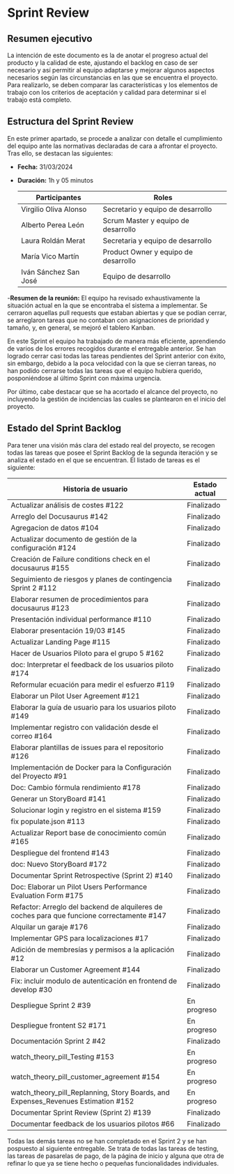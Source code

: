 ﻿# Sprint Review

## Resumen ejecutivo

La intención de este documento es la de anotar el progreso actual del producto y la calidad de este, ajustando el backlog en caso de ser necesario y así permitir al equipo adaptarse y mejorar algunos aspectos necesarios según las circunstancias en las que se encuentra el proyecto. Para realizarlo, se deben comparar las características y los elementos de trabajo con los criterios de aceptación y calidad para determinar si el trabajo está completo.

## Estructura del Sprint Review

En este primer apartado, se procede a analizar con detalle el cumplimiento del equipo ante las normativas declaradas de cara a afrontar el proyecto. Tras ello, se destacan las siguientes:

- **Fecha:** 31/03/2024
- **Duración:** 1h y 05 minutos

  | **Participantes**     | **Roles**                            |
  | --------------------- | ------------------------------------ |
  | Virgilio Oliva Alonso | Secretario y equipo de desarrollo    |
  | Alberto Perea León    | Scrum Master y equipo de desarrollo  |
  | Laura Roldán Merat    | Secretaria y equipo de desarrollo    |
  | María Vico Martín     | Product Owner y equipo de desarrollo |
  | Iván Sánchez San José | Equipo de desarrollo                 |

-**Resumen de la reunión:** El equipo ha revisado exhaustivamente la situación actual en la que se encontraba el sistema a implementar. Se cerraron aquellas pull requests que estaban abiertas y que se podían cerrar, se arreglaron tareas que no contaban con asignaciones de prioridad y tamaño, y, en general, se mejoró el tablero Kanban.

En este Sprint el equipo ha trabajado de manera más eficiente, aprendiendo de varios de los errores recogidos durante el entregable anterior. Se han logrado cerrar casi todas las tareas pendientes del Sprint anterior con éxito, sin embargo, debido a la poca velocidad con la que se cierran tareas, no han podido cerrarse todas las tareas que el equipo hubiera querido, posponiéndose al último Sprint con máxima urgencia.

Por último, cabe destacar que se ha acortado el alcance del proyecto, no incluyendo la gestión de incidencias las cuales se plantearon en el inicio del proyecto.

## Estado del Sprint Backlog

Para tener una visión más clara del estado real del proyecto, se recogen todas las tareas que posee el Sprint Backlog de la segunda iteración y se analiza el estado en el que se encuentran. El listado de tareas es el siguiente:

| **Historia de usuario**                                                                    | **Estado actual** |
| ------------------------------------------------------------------------------------------ | ----------------- |
| Actualizar análisis de costes #122                                                         | Finalizado        |
| Arreglo del Docusaurus #142                                                                | Finalizado        |
| Agregacion de datos #104                                                                   | Finalizado        |
| Actualizar documento de gestión de la configuración #124                                   | Finalizado        |
| Creación de Failure conditions check en el docusaurus #155                                 | Finalizado        |
| Seguimiento de riesgos y planes de contingencia Sprint 2 #112                              | Finalizado        |
| Elaborar resumen de procedimientos para docusaurus #123                                    | Finalizado        |
| Presentación individual performance #110                                                   | Finalizado        |
| Elaborar presentación 19/03 #145                                                           | Finalizado        |
| Actualizar Landing Page #115                                                               | Finalizado        |
| Hacer de Usuarios Piloto para el grupo 5 #162                                              | Finalizado        |
| doc: Interpretar el feedback de los usuarios piloto #174                                   | Finalizado        |
| Reformular ecuación para medir el esfuerzo #119                                            | Finalizado        |
| Elaborar un Pilot User Agreement #121                                                      | Finalizado        |
| Elaborar la guía de usuario para los usuarios piloto #149                                  | Finalizado        |
| Implementar registro con validación desde el correo #164                                   | Finalizado        |
| Elaborar plantillas de issues para el repositorio #126                                     | Finalizado        |
| Implementación de Docker para la Configuración del Proyecto #91                            | Finalizado        |
| Doc: Cambio fórmula rendimiento #178                                                       | Finalizado        |
| Generar un StoryBoard #141                                                                 | Finalizado        |
| Solucionar login y registro en el sistema #159                                             | Finalizado        |
| fix populate.json #113                                                                     | Finalizado        |
| Actualizar Report base de conocimiento común #165                                          | Finalizado        |
| Despliegue del frontend #143                                                               | Finalizado        |
| doc: Nuevo StoryBoard #172                                                                 | Finalizado        |
| Documentar Sprint Retrospective (Sprint 2) #140                                            | Finalizado        |
| Doc: Elaborar un Pilot Users Performance Evaluation Form #175                              | Finalizado        |
| Refactor: Arreglo del backend de alquileres de coches para que funcione correctamente #147 | Finalizado        |
| Alquilar un garaje #176                                                                    | Finalizado        |
| Implementar GPS para localizaciones #17                                                    | Finalizado        |
| Adición de membresías y permisos a la aplicación #12                                       | Finalizado        |
| Elaborar un Customer Agreement #144                                                        | Finalizado        |
| Fix: incluir modulo de autenticación en frontend de develop #30                            | Finalizado        |
| Despliegue Sprint 2 #39                                                                    | En progreso       |
| Despliegue frontent S2 #171                                                                | En progreso       |
| Documentación Sprint 2 #42                                                                 | Finalizado        |
| watch_theory_pill_Testing #153                                                             | En progreso       |
| watch_theory_pill_customer_agreement #154                                                  | En progreso       |
| watch_theory_pill_Replanning, Story Boards, and Expenses_Revenues Estimation #152          | En progreso       |
| Documentar Sprint Review (Sprint 2) #139                                                   | Finalizado        |
| Documentar feedback de los usuarios pilotos #66                                            | Finalizado        |

Todas las demás tareas no se han completado en el Sprint 2 y se han pospuesto al siguiente entregable. Se trata de todas las tareas de testing, las tareas de pasarelas de pago, de la página de inicio y alguna que otra de refinar lo que ya se tiene hecho o pequeñas funcionalidades individuales.
